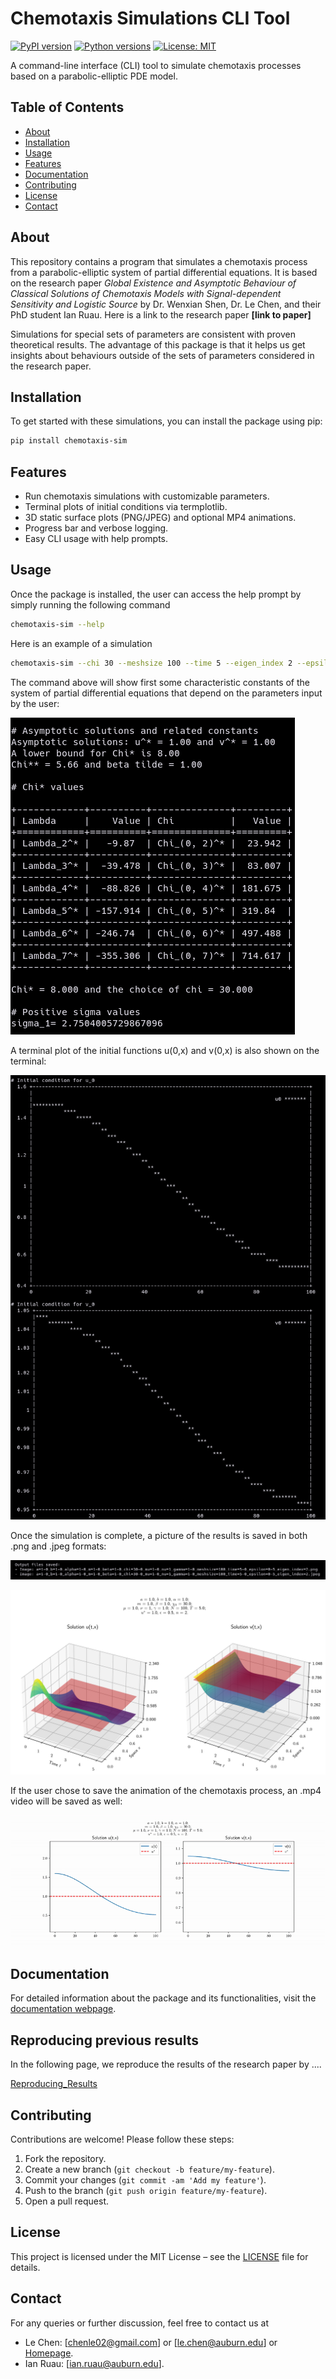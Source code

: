 # Chemotaxis Simulations CLI Tool

[![PyPI version](https://img.shields.io/pypi/v/chemotaxis-sim.svg)](https://pypi.org/project/chemotaxis-sim/)
[![Python versions](https://img.shields.io/pypi/pyversions/chemotaxis-sim.svg)](https://pypi.org/project/chemotaxis-sim/)
[![License: MIT](https://img.shields.io/badge/license-MIT-blue.svg)](LICENSE)

A command-line interface (CLI) tool to simulate chemotaxis processes based on a parabolic-elliptic PDE model.

## Table of Contents

- [About](#about)
- [Installation](#installation)
- [Usage](#usage)
- [Features](#features)
- [Documentation](#documentation)
- [Contributing](#contributing)
- [License](#license)
- [Contact](#contact)

## About

This repository contains a program that simulates a chemotaxis process from a parabolic-elliptic system of partial differential equations. It is based on the research paper *Global Existence and Asymptotic Behaviour of Classical Solutions of Chemotaxis Models with Signal-dependent Sensitivity and Logistic Source* by Dr. Wenxian Shen, Dr. Le Chen, and their PhD student Ian Ruau. Here is a link to the research paper **[link to paper]**

Simulations for special sets of parameters are consistent with proven theoretical results. The advantage of this package is that it helps us get insights about behaviours outside of the sets of parameters considered in the research paper.

## Installation

To get started with these simulations, you can install the package using pip:

```bash
pip install chemotaxis-sim
```

## Features

- Run chemotaxis simulations with customizable parameters.
- Terminal plots of initial conditions via termplotlib.
- 3D static surface plots (PNG/JPEG) and optional MP4 animations.
- Progress bar and verbose logging.
- Easy CLI usage with help prompts.

## Usage

Once the package is installed, the user can access the help prompt by simply
running the following command

```bash
chemotaxis-sim --help
```

Here is an example of a simulation

```bash
chemotaxis-sim --chi 30 --meshsize 100 --time 5 --eigen_index 2 --epsilon 0.5 --generate_video yes
```

The command above will show first some characteristic constants of the system of
partial differential equations that depend on the parameters input by the user:

![constants](./homepage/chi_table.png)

A terminal plot of the initial functions u(0,x) and v(0,x) is also shown on the
terminal:

![initial_plots](./homepage/u_v_terminal_plots.png)

Once the simulation is complete, a picture of the results is saved in both .png
and .jpeg formats:

![images_saved](./homepage/images_saved.png)

![Plots](./homepage/a=1-0_b=1-0_alpha=1-0_m=1-0_beta=1-0_chi=30-0_mu=1-0_nu=1_gamma=1-0_meshsize=100_time=5-0_epsilon=0-5_eigen_index=2.png)

If the user chose to save the animation of the chemotaxis process, an .mp4 video
will be saved as well:

![Video](./homepage/video.gif)

## Documentation

For detailed information about the package and its functionalities, visit the [documentation webpage](https://chemotaxis-simulation.readthedocs.io/en/latest/).

## Reproducing previous results

In the following page, we reproduce the results of the research paper by ....

[Reproducing_Results](Reproducing_Results)


## Contributing

Contributions are welcome! Please follow these steps:

1. Fork the repository.
2. Create a new branch (`git checkout -b feature/my-feature`).
3. Commit your changes (`git commit -am 'Add my feature'`).
4. Push to the branch (`git push origin feature/my-feature`).
5. Open a pull request.

## License

This project is licensed under the MIT License – see the [LICENSE](LICENSE) file for details.

## Contact

For any queries or further discussion, feel free to contact us at

- Le Chen: [chenle02@gmail.com] or [le.chen@auburn.edu] or [Homepage](https://webhome.auburn.edu/~lzc0090/index.html).
- Ian Ruau: [ian.ruau@auburn.edu].
